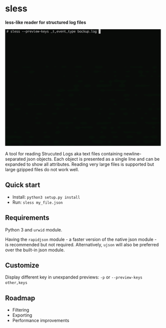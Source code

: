 sless
=====
**less-like reader for structured log files**

![Usage animation](https://raw.githubusercontent.com/dpedu2/sless/master/sless.gif)

A tool for reading Strucuted Logs aka text files containing newline-separated json objects. Each object is presented as a single line and can be
expanded to show all attributes. Reading very large files is supported but large gzipped files do not work well.

Quick start
-----------

* Install: `python3 setup.py install`
* Run: `sless my_file.json`

Requirements
------------

Python 3 and `urwid` module.

Having the `rapidjson` module - a faster version of the native json module - is recommended but not required. Alternatively, `ujson` will also be preferred over the built-in json module.

Customize
---------

Display different key in unexpanded previews: `-p` or `--preview-keys other,keys`


Roadmap
-------

* Filtering
* Exporting
* Performance improvements
